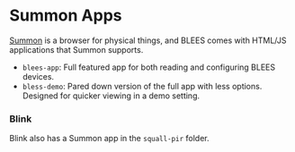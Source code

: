 Summon Apps
===========

[Summon](https://github.com/lab11/summon) is a browser for physical things,
and BLEES comes with HTML/JS applications that Summon supports.

- `blees-app`: Full featured app for both reading and configuring BLEES devices.
- `bless-demo`: Pared down version of the full app with less options. Designed
for quicker viewing in a demo setting.

### Blink

Blink also has a Summon app in the `squall-pir` folder.
